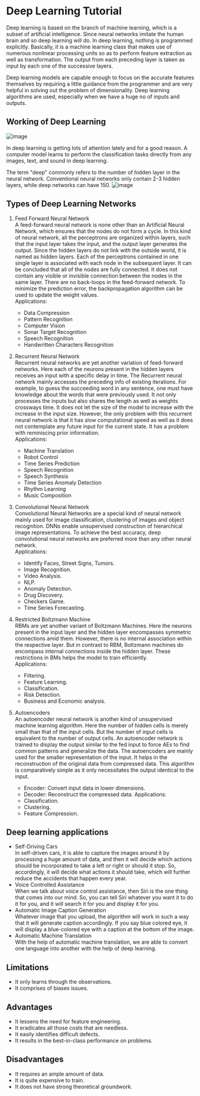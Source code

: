 # Deep Learning Tutorial
Deep learning is based on the branch of machine learning, which is a subset of artificial intelligence. Since neural networks imitate the human brain and so deep learning will do. In deep learning, nothing is programmed explicitly. Basically, it is a machine learning class that makes use of numerous nonlinear processing units so as to perform feature extraction as well as transformation. The output from each preceding layer is taken as input by each one of the successive layers.

Deep learning models are capable enough to focus on the accurate features themselves by requiring a little guidance from the programmer and are very helpful in solving out the problem of dimensionality. Deep learning algorithms are used, especially when we have a huge no of inputs and outputs.

## Working of Deep Learning
![image](https://user-images.githubusercontent.com/58425689/108601321-1b13d180-73c4-11eb-9726-1bdc04f40280.png)

In deep learning is getting lots of attention lately and for a good reason. A computer model learns to perform the classification tasks directly from any images, text, and sound in deep learning.

The term "deep" commonly refers to the number of hidden layer in the neural network. Conventional neural networks only contain 2-3 hidden layers, while deep networks can have 150.
![image](https://user-images.githubusercontent.com/58425689/108601325-1d762b80-73c4-11eb-99d8-1971bf3da109.png)

## Types of Deep Learning Networks
1. Feed Forward Neural Network \
  A feed-forward neural network is none other than an Artificial Neural Network, which ensures that the nodes do not form a cycle. In this kind of neural network, all the perceptrons are organized within layers, such that the input layer takes the input, and the output layer generates the output. Since the hidden layers do not link with the outside world, it is named as hidden layers. Each of the perceptrons contained in one single layer is associated with each node in the subsequent layer. It can be concluded that all of the nodes are fully connected. It does not contain any visible or invisible connection between the nodes in the same layer. There are no back-loops in the feed-forward network. To minimize the prediction error, the backpropagation algorithm can be used to update the weight values. \
  Applications:
    - Data Compression
    - Pattern Recognition
    - Computer Vision
    - Sonar Target Recognition
    - Speech Recognition
    - Handwritten Characters Recognition

2. Recurrent Neural Network \
  Recurrent neural networks are yet another variation of feed-forward networks. Here each of the neurons present in the hidden layers receives an input with a specific delay in time. The Recurrent neural network mainly accesses the preceding info of existing iterations. For example, to guess the succeeding word in any sentence, one must have knowledge about the words that were previously used. It not only processes the inputs but also shares the length as well as weights crossways time. It does not let the size of the model to increase with the increase in the input size. However, the only problem with this recurrent neural network is that it has slow computational speed as well as it does not contemplate any future input for the current state. It has a problem with reminiscing prior information. \
  Applications:
    - Machine Translation
    - Robot Control
    - Time Series Prediction
    - Speech Recognition
    - Speech Synthesis
    - Time Series Anomaly Detection
    - Rhythm Learning
    - Music Composition
    
3. Convolutional Neural Network \
  Convolutional Neural Networks are a special kind of neural network mainly used for image classification, clustering of images and object recognition. DNNs enable unsupervised construction of hierarchical image representations. To achieve the best accuracy, deep convolutional neural networks are preferred more than any other neural network. \
  Applications: 
    - Identify Faces, Street Signs, Tumors.
    - Image Recognition.
    - Video Analysis.
    - NLP.
    - Anomaly Detection.
    - Drug Discovery.
    - Checkers Game.
    - Time Series Forecasting.

4. Restricted Boltzmann Machine \
  RBMs are yet another variant of Boltzmann Machines. Here the neurons present in the input layer and the hidden layer encompasses symmetric connections amid them. However, there is no internal association within the respective layer. But in contrast to RBM, Boltzmann machines do encompass internal connections inside the hidden layer. These restrictions in BMs helps the model to train efficiently. \
  Applications:
    - Filtering.
    - Feature Learning.
    - Classification.
    - Risk Detection.
    - Business and Economic analysis.

5. Autoencoders \
  An autoencoder neural network is another kind of unsupervised machine learning algorithm. Here the number of hidden cells is merely small than that of the input cells. But the number of input cells is equivalent to the number of output cells. An autoencoder network is trained to display the output similar to the fed input to force AEs to find common patterns and generalize the data. The autoencoders are mainly used for the smaller representation of the input. It helps in the reconstruction of the original data from compressed data. This algorithm is comparatively simple as it only necessitates the output identical to the input.
    - Encoder: Convert input data in lower dimensions.
    - Decoder: Reconstruct the compressed data.
  Applications:
    - Classification.
    - Clustering.
    - Feature Compression.

## Deep learning applications
- Self-Driving Cars \
In self-driven cars, it is able to capture the images around it by processing a huge amount of data, and then it will decide which actions should be incorporated to take a left or right or should it stop. So, accordingly, it will decide what actions it should take, which will further reduce the accidents that happen every year.
- Voice Controlled Assistance \
When we talk about voice control assistance, then Siri is the one thing that comes into our mind. So, you can tell Siri whatever you want it to do it for you, and it will search it for you and display it for you.
- Automatic Image Caption Generation \
Whatever image that you upload, the algorithm will work in such a way that it will generate caption accordingly. If you say blue colored eye, it will display a blue-colored eye with a caption at the bottom of the image.
- Automatic Machine Translation \
With the help of automatic machine translation, we are able to convert one language into another with the help of deep learning.

## Limitations
- It only learns through the observations.
- It comprises of biases issues.
## Advantages
- It lessens the need for feature engineering.
- It eradicates all those costs that are needless.
- It easily identifies difficult defects.
- It results in the best-in-class performance on problems.
## Disadvantages
- It requires an ample amount of data.
- It is quite expensive to train.
- It does not have strong theoretical groundwork.
